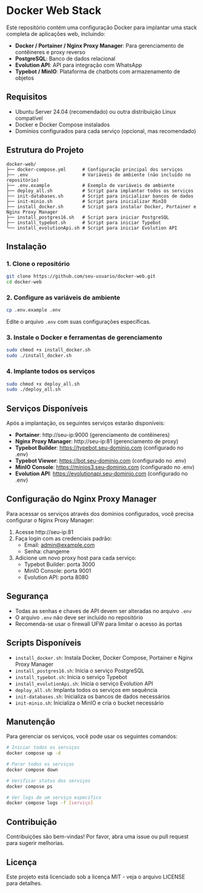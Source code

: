 # Docker Web Stack

Este repositório contém uma configuração Docker para implantar uma stack completa de aplicações web, incluindo:

- **Docker / Portainer / Nginx Proxy Manager**: Para gerenciamento de contêineres e proxy reverso
- **PostgreSQL**: Banco de dados relacional
- **Evolution API**: API para integração com WhatsApp
- **Typebot / MinIO**: Plataforma de chatbots com armazenamento de objetos

## Requisitos

- Ubuntu Server 24.04 (recomendado) ou outra distribuição Linux compatível
- Docker e Docker Compose instalados
- Domínios configurados para cada serviço (opcional, mas recomendado)

## Estrutura do Projeto

```
docker-web/
├── docker-compose.yml      # Configuração principal dos serviços
├── .env                    # Variáveis de ambiente (não incluído no repositório)
├── .env.example            # Exemplo de variáveis de ambiente
├── deploy_all.sh           # Script para implantar todos os serviços
├── init-databases.sh       # Script para inicializar bancos de dados
├── init-minio.sh           # Script para inicializar MinIO
├── install_docker.sh       # Script para instalar Docker, Portainer e Nginx Proxy Manager
├── install_postgres16.sh   # Script para iniciar PostgreSQL
├── install_typebot.sh      # Script para iniciar Typebot
└── install_evolutionApi.sh # Script para iniciar Evolution API
```

## Instalação

### 1. Clone o repositório

```bash
git clone https://github.com/seu-usuario/docker-web.git
cd docker-web
```

### 2. Configure as variáveis de ambiente

```bash
cp .env.example .env
```

Edite o arquivo `.env` com suas configurações específicas.

### 3. Instale o Docker e ferramentas de gerenciamento

```bash
sudo chmod +x install_docker.sh
sudo ./install_docker.sh
```

### 4. Implante todos os serviços

```bash
sudo chmod +x deploy_all.sh
sudo ./deploy_all.sh
```

## Serviços Disponíveis

Após a implantação, os seguintes serviços estarão disponíveis:

- **Portainer**: http://seu-ip:9000 (gerenciamento de contêineres)
- **Nginx Proxy Manager**: http://seu-ip:81 (gerenciamento de proxy)
- **Typebot Builder**: https://typebot.seu-dominio.com (configurado no .env)
- **Typebot Viewer**: https://bot.seu-dominio.com (configurado no .env)
- **MinIO Console**: https://minios3.seu-dominio.com (configurado no .env)
- **Evolution API**: https://evolutionapi.seu-dominio.com (configurado no .env)

## Configuração do Nginx Proxy Manager

Para acessar os serviços através dos domínios configurados, você precisa configurar o Nginx Proxy Manager:

1. Acesse http://seu-ip:81
2. Faça login com as credenciais padrão:
   - Email: admin@example.com
   - Senha: changeme
3. Adicione um novo proxy host para cada serviço:
   - Typebot Builder: porta 3000
   - MinIO Console: porta 9001
   - Evolution API: porta 8080

## Segurança

- Todas as senhas e chaves de API devem ser alteradas no arquivo `.env`
- O arquivo `.env` não deve ser incluído no repositório
- Recomenda-se usar o firewall UFW para limitar o acesso às portas

## Scripts Disponíveis

- `install_docker.sh`: Instala Docker, Docker Compose, Portainer e Nginx Proxy Manager
- `install_postgres16.sh`: Inicia o serviço PostgreSQL
- `install_typebot.sh`: Inicia o serviço Typebot
- `install_evolutionApi.sh`: Inicia o serviço Evolution API
- `deploy_all.sh`: Implanta todos os serviços em sequência
- `init-databases.sh`: Inicializa os bancos de dados necessários
- `init-minio.sh`: Inicializa o MinIO e cria o bucket necessário

## Manutenção

Para gerenciar os serviços, você pode usar os seguintes comandos:

```bash
# Iniciar todos os serviços
docker compose up -d

# Parar todos os serviços
docker compose down

# Verificar status dos serviços
docker compose ps

# Ver logs de um serviço específico
docker compose logs -f [serviço]
```

## Contribuição

Contribuições são bem-vindas! Por favor, abra uma issue ou pull request para sugerir melhorias.

## Licença

Este projeto está licenciado sob a licença MIT - veja o arquivo LICENSE para detalhes.
